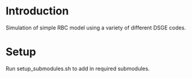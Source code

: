 # Introduction
Simulation of simple RBC model using a variety of different DSGE codes.

# Setup
Run setup_submodules.sh to add in required submodules.
